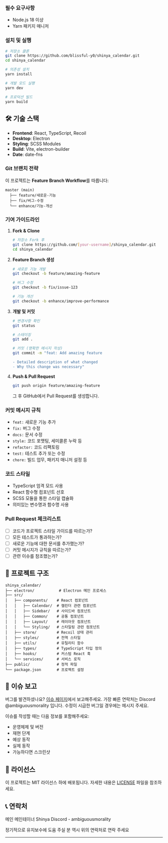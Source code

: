 ### 필수 요구사항

- Node.js 18 이상
- Yarn 패키지 매니저

### 설치 및 실행

```bash
# 저장소 클론
git clone https://github.com/blissful-y0/shinya_calendar.git
cd shinya_calendar

# 의존성 설치
yarn install

# 개발 모드 실행
yarn dev

# 프로덕션 빌드
yarn build
```

## 🛠️ 기술 스택

- **Frontend**: React, TypeScript, Recoil
- **Desktop**: Electron
- **Styling**: SCSS Modules
- **Build**: Vite, electron-builder
- **Date**: date-fns

### Git 브랜치 전략

이 프로젝트는 **Feature Branch Workflow**를 따릅니다:

```
master (main)
  ├── feature/새로운-기능
  ├── fix/버그-수정
  └── enhance/기능-개선
```

### 기여 가이드라인

1. **Fork & Clone**

   ```bash
   # 저장소 Fork 후
   git clone https://github.com/[your-username]/shinya_calendar.git
   cd shinya_calendar
   ```

2. **Feature Branch 생성**

   ```bash
   # 새로운 기능 개발
   git checkout -b feature/amazing-feature

   # 버그 수정
   git checkout -b fix/issue-123

   # 기능 개선
   git checkout -b enhance/improve-performance
   ```

3. **개발 및 커밋**

   ```bash
   # 변경사항 확인
   git status

   # 스테이징
   git add .

   # 커밋 (명확한 메시지 작성)
   git commit -m "feat: Add amazing feature

   - Detailed description of what changed
   - Why this change was necessary"
   ```

4. **Push & Pull Request**
   ```bash
   git push origin feature/amazing-feature
   ```
   그 후 GitHub에서 Pull Request를 생성합니다.

### 커밋 메시지 규칙

- `feat:` 새로운 기능 추가
- `fix:` 버그 수정
- `docs:` 문서 수정
- `style:` 코드 포맷팅, 세미콜론 누락 등
- `refactor:` 코드 리팩토링
- `test:` 테스트 추가 또는 수정
- `chore:` 빌드 업무, 패키지 매니저 설정 등

### 코드 스타일

- TypeScript 엄격 모드 사용
- React 함수형 컴포넌트 선호
- SCSS 모듈을 통한 스타일 캡슐화
- 의미있는 변수명과 함수명 사용

### Pull Request 체크리스트

- [ ] 코드가 프로젝트 스타일 가이드를 따르는가?
- [ ] 모든 테스트가 통과하는가?
- [ ] 새로운 기능에 대한 문서를 추가했는가?
- [ ] 커밋 메시지가 규칙을 따르는가?
- [ ] 관련 이슈를 참조했는가?

## 📁 프로젝트 구조

```
shinya_calendar/
├── electron/           # Electron 메인 프로세스
├── src/
│   ├── components/    # React 컴포넌트
│   │   ├── Calendar/  # 캘린더 관련 컴포넌트
│   │   ├── Sidebar/   # 사이드바 컴포넌트
│   │   ├── Common/    # 공통 컴포넌트
│   │   ├── Layout/    # 레이아웃 컴포넌트
│   │   └── Styling/   # 스타일링 관련 컴포넌트
│   ├── store/         # Recoil 상태 관리
│   ├── styles/        # 전역 스타일
│   ├── utils/         # 유틸리티 함수
│   ├── types/         # TypeScript 타입 정의
│   ├── hooks/         # 커스텀 React 훅
│   └── services/      # 서비스 로직
├── public/            # 정적 파일
└── package.json       # 프로젝트 설정

```

## 🐛 이슈 보고

버그를 발견하셨나요? [이슈 페이지](https://github.com/blissful-y0/shinya_calendar/issues)에서 보고해주세요.
가장 빠른 연락처는 Discord @ambiguousmorality 입니다. 수정이 시급한 버그일 경우에는 메시지 주세요.

이슈를 작성할 때는 다음 정보를 포함해주세요:

- 운영체제 및 버전
- 재현 단계
- 예상 동작
- 실제 동작
- 가능하다면 스크린샷

## 📝 라이선스

이 프로젝트는 MIT 라이선스 하에 배포됩니다. 자세한 내용은 [LICENSE](LICENSE) 파일을 참조하세요.

## 📞 연락처

메인 메인테이너 
Shinya
Discord - ambiguousmorality

정기적으로 유지보수에 도움 주실 분 역시 위의 연락처로 연락 주세요

---

